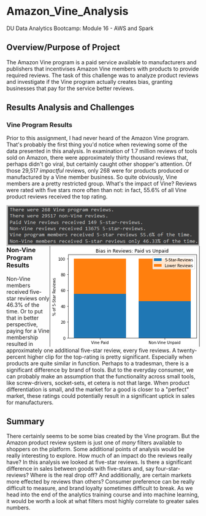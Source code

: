 # Amazon_Vine_Analysis
DU Data Analytics Bootcamp: Module 16 - AWS and Spark

## Overview/Purpose of Project
The Amazon Vine program is a paid service available to manufacturers and publishers that incentivises Amazon Vine members with products to provide required reviews. The task of this challenge was to analyze product reviews and investigate if the Vine program actually creates bias, granting businesses that pay for the service better reviews.

## Results Analysis and Challenges

### Vine Program Results
<div>
  <p>Prior to this assignment, I had never heard of the Amazon Vine program. That's probably the first thing you'd notice when reviewing some of the data presented in this analysis. In examination of 1.7 million reviews of tools sold on Amazon, there were approximately thirty thousand reviews that, perhaps didn't go viral, but certainly caught other shopper's attention. Of those 29,517 <i>impactful</i> reviews, only 268 were for products produced or manufactured by a Vine member business. So quite obviously, Vine members are a pretty restricted group. What's the impact of Vine?  Reviews were rated with five stars more often than not: in fact, 55.6% of all Vine product reviews received the top rating.</p>
  <p><img src="https://github.com/cb19weber/Amazon_Vine_Analysis/blob/main/images/analysis_stats.png" align="left">
  <img src="https://github.com/cb19weber/Amazon_Vine_Analysis/blob/main/images/stacked_bar_chart.png" align="right">
  </p>
<div>

### Non-Vine Program Results
<div>
  <p>Non-Vine members received five-star reviews only 46.3% of the time. Or to put that in better perspective, paying for a Vine membership resulted in approximately one additional five-star review, every five reviews. A twenty-percent higher clip for the top-rating is pretty significant. Especially when products are quite similar in function. Perhaps to a tradesman, there is a significant difference by brand of tools. But to the everyday consumer, we can probably make an assumption that the functionality across small tools, like screw-drivers, socket-sets, et cetera is not that large. When product differentiation is small, and the market for a good is closer to a "perfect" market, these ratings could potentially result in a significant uptick in sales for manufacturers.</p>
</div>

## Summary
<p>There certainly seems to be some bias created by the Vine program. But the Amazon product review system is just one of <i>many</i> filters available to shoppers on the platform. Some additional points of analysis would be really interesting to explore. How much of an impact do the reviews really have? In this analysis we looked at five-star reviews. Is there a significant difference in sales between goods with five-stars and, say four-star-reviews? Where is the real drop off? And additionally, are certain markets more effected by reviews than others? Consumer preference can be really difficult to measure, and brand loyalty sometimes difficult to break. As we head into the end of the analytics training course and into machine learning, it would be worth a look at what filters most highly correlate to greater sales numbers.</p>
